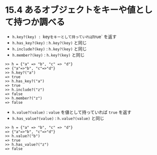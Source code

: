 # 15.4 あるオブジェクトをキーや値として持つか調べる

- `h.key?(key) : `key` をキーとして持っていれば `true` を返す
- `h.has_key?(key)` : `h.key?(key)` と同じ
- `h.include?(key)` : `h.key?(key)` と同じ
- `h.member?(key)` : `h.key?(key)` と同じ

```
>> h = {"a" => "b", "c" => "d"}
=> {"a"=>"b", "c"=>"d"}
>> h.key?("a")
=> true
>> h.has_key?("a")
=> true
>> h.include?("z")
=> false
>> h.member?("z")
=> false
```

- `h.value?(value)` : `value` を値として持っていれば `true` を返す
- `h.has_value?(value)` : `h.value?(value)` と同じ

```
>> h = {"a" => "b", "c" => "d"}
=> {"a"=>"b", "c"=>"d"}
>> h.value?("b")
=> true
>> h.has_value?("z")
=> false
```

